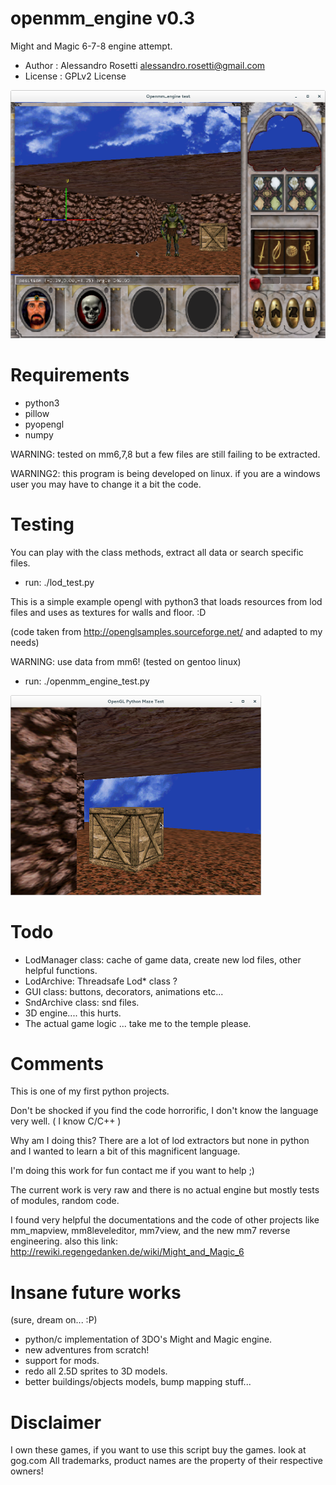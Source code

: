 openmm_engine v0.3
========

Might and Magic 6-7-8 engine attempt.

- Author   : Alessandro Rosetti alessandro.rosetti@gmail.com
- License  : GPLv2 License

![ScreenShot](/res/screen_ui.png)

Requirements
========

- python3
- pillow
- pyopengl
- numpy


WARNING: tested on mm6,7,8 but a few files are still failing to be extracted.

WARNING2: this program is being developed on linux. if you are a windows user you may have to change it a bit the code.

Testing
========
You can play with the class methods, extract all data or search specific files.
- run: ./lod_test.py

This is a simple example opengl with python3 that loads resources from lod files
and uses as textures for walls and floor. :D

(code taken from http://openglsamples.sourceforge.net/ and adapted to my needs)

WARNING: use data from mm6! (tested on gentoo linux)
- run: ./openmm_engine_test.py

![ScreenShot](/res/screen1.png)

Todo 
========
- LodManager class: cache of game data, create new lod files, other helpful functions.
- LodArchive: Threadsafe Lod* class ?
- GUI class:  buttons, decorators, animations etc...
- SndArchive class: snd files.
- 3D engine.... this hurts.
- The actual game logic ... take me to the temple please.

Comments
========
This is one of my first python projects.

Don't be shocked if you find the code horrorific, I don't know the language very well. ( I know C/C++ )

Why am I doing this?
There are a lot of lod extractors but none in python and I wanted to learn a bit of this magnificent language.

I'm doing this work for fun contact me if you want to help ;)

The current work is very raw and there is no actual engine but mostly tests of modules, random code.

I found very helpful the documentations and the code of other projects like mm_mapview, mm8leveleditor, mm7view, and the new mm7 reverse engineering.
also this link: http://rewiki.regengedanken.de/wiki/Might_and_Magic_6


Insane future works
========
(sure, dream on... :P)
- python/c implementation of 3DO's Might and Magic engine.
- new adventures from scratch!
- support for mods.
- redo all 2.5D sprites to 3D models.
- better buildings/objects models, bump mapping stuff...

Disclaimer
========
I own these games, if you want to use this script buy the games. look at gog.com
All trademarks, product names are the property of their respective owners!
